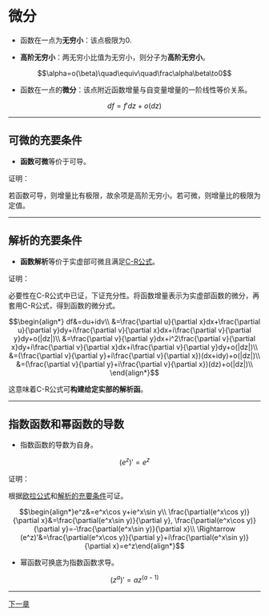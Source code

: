 # 微分

- 函数在一点为**无穷小**：该点极限为0.

- **高阶无穷小**：两无穷小比值为无穷小，则分子为**高阶无穷小**。

$$\alpha=o(\beta)\quad\equiv\quad\frac\alpha\beta\to0$$

- 函数在一点的**微分**：该点附近函数增量与自变量增量的一阶线性等价关系。

$$df=f'dz+o(dz)$$

---

## 可微的充要条件

- **函数可微**等价于可导。

证明：

若函数可导，则增量比有极限，故余项是高阶无穷小。若可微，则增量比的极限为定值。

---

## 解析的充要条件

- **函数解析**等价于实虚部可微且满足[C-R公式](./%E5%AF%BC%E6%95%B0.md)。

证明：

必要性在C-R公式中已证，下证充分性。将函数增量表示为实虚部函数的微分，再套用C-R公式，得到函数的微分式。

$$\begin{align*}
df&=du+idv\\
&=\frac{\partial u}{\partial x}dx+\frac{\partial u}{\partial y}dy+i\frac{\partial v}{\partial x}dx+i\frac{\partial v}{\partial y}dy+o(|dz|)\\
&=\frac{\partial v}{\partial y}dx+i^2\frac{\partial v}{\partial x}dy+i\frac{\partial v}{\partial x}dx+i\frac{\partial v}{\partial y}dy+o(|dz|)\\
&=(\frac{\partial v}{\partial y}+i\frac{\partial v}{\partial x})(dx+idy)+o(|dz|)\\
&=(\frac{\partial v}{\partial y}+i\frac{\partial v}{\partial x})(dz)+o(|dz|)\\
\end{align*}$$

这意味着C-R公式可**构建给定实部的解析函**。

---

## 指数函数和幂函数的导数

- 指数函数的导数为自身。

$$(e^z)'=e^z$$

证明：

根据[欧拉公式](./%E5%AF%BC%E6%95%B0.md)和[解析的充要条件](#解析的充要条件)可证。

$$\begin{align*}e^z&=e^x\cos y+ie^x\sin y\\
\frac{\partial(e^x\cos y)}{\partial x}&=\frac{\partial(e^x\sin y)}{\partial y},
\frac{\partial(e^x\cos y)}{\partial y}=-\frac{\partial(e^x\sin y)}{\partial x}\\
\Rightarrow (e^z)'&=\frac{\partial(e^x\cos y)}{\partial y}+i\frac{\partial(e^x\sin y)}{\partial x}=e^z\end{align*}$$

- 幂函数可换底为指数函数求导。

$$(z^a)'=az^{(a-1)}$$

---

[下一章](%E7%A7%AF%E5%88%86.md)
